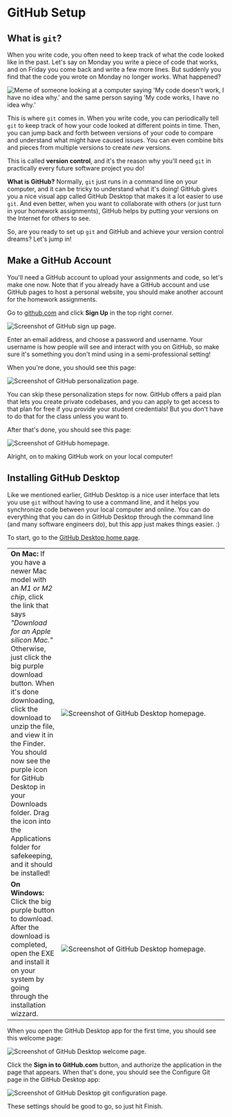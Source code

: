 # GitHub Setup

## What is `git`?

When you write code, you often need to keep track of what the code looked like in the past. Let's say on Monday you write a piece of code that works, and on Friday you come back and write a few more lines. But suddenly you find that the code you wrote on Monday no longer works. What happened?

![Meme of someone looking at a computer saying 'My code doesn't work, I have no idea why.' and the same person saying 'My code works, I have no idea why.'](./assets/code-works-git-meme.jpg)

This is where `git` comes in. When you write code, you can periodically tell `git` to keep track of how your code looked at different points in time. Then, you can jump back and forth between versions of your code to compare and understand what might have caused issues. You can even combine bits and pieces from multiple versions to create _new_ versions.

This is called **version control**, and it's the reason why you'll need `git` in practically every future software project you do!

**What is GitHub?** Normally, `git` just runs in a command line on your computer, and it can be tricky to understand what it's doing! GitHub gives you a nice visual app called GitHub Desktop that makes it a lot easier to use `git`. And even better, when you want to collaborate with others (or just turn in your homework assignments), GitHub helps by putting your versions on the Internet for others to see.

So, are you ready to set up `git` and GitHub and achieve your version control dreams? Let's jump in!

## Make a GitHub Account

You'll need a GitHub account to upload your assignments and code, so let's make one now.
Note that if you already have a GitHub account and use GitHub pages to host a personal website, you should make another account for the homework assignments. 

Go to [github.com](https://github.com) and click **Sign Up** in the top right corner.

![Screenshot of GitHub sign up page.](./assets/mac/github-signup.png)

Enter an email address, and choose a password and username. Your username is how people will see and interact with you on GitHub, so make sure it's something you don't mind using in a semi-professional setting!

When you're done, you should see this page:

![Screenshot of GitHub personalization page.](./assets/mac/github-personalization.png)

You can skip these personalization steps for now. GitHub offers a paid plan that lets you create private codebases, and you can apply to get access to that plan for free if you provide your student credentials! But you don't have to do that for the class unless you want to.

After that's done, you should see this page:

![Screenshot of GitHub homepage.](./assets/mac/github-homepage.png)

Alright, on to making GitHub work on your local computer!


## Installing GitHub Desktop

Like we mentioned earlier, GitHub Desktop is a nice user interface that lets you use `git` without having to use a command line, and it helps you synchronize code between your local computer and online. You can do everything that you can do in GitHub Desktop through the command line (and many software engineers do), but this app just makes things easier. :)

To start, go to the [GitHub Desktop home page](https://desktop.github.com).

|             |                      |
| ----------- | -------------------- |
|  **On Mac:** If you have a newer Mac model with an *M1 or M2 chip*, click the link that says *"Download for an Apple silicon Mac."* Otherwise, just click the big purple download button. When it's done downloading, click the download to unzip the file, and view it in the Finder. You should now see the purple icon for GitHub Desktop in your Downloads folder. Drag the icon into the Applications folder for safekeeping, and it should be installed! | <img src="./assets/mac/github-desktop-home.png" alt="Screenshot of GitHub Desktop homepage." style="min-width: 400px"/> |
| **On Windows:** Click the big purple button to download. After the download is completed, open the EXE and install it on your system by going through the installation wizzard.  | <img src="./assets/win/github-desktop-home.PNG" alt="Screenshot of GitHub Desktop homepage." style="min-width: 400px"/> | 

When you open the GitHub Desktop app for the first time, you should see this welcome page:

![Screenshot of GitHub Desktop welcome page.](./assets/mac/github-desktop-welcome.png)

Click the **Sign in to GitHub.com** button, and authorize the application in the page that appears. When that's done, you should see the Configure Git page in the GitHub Desktop app:

![Screenshot of GitHub Desktop git configuration page.](./assets/mac/github-desktop-configure.png)

These settings should be good to go, so just hit Finish.
